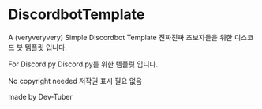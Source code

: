 # DiscordbotTemplate
A (veryveryvery) Simple Discordbot Template
진짜진짜 초보자들을 위한 디스코드 봇 템플릿 입니다.

For Discord.py
Discord.py를 위한 템플릿 입니다.

No copyright needed
저작권 표시 필요 없음


made by Dev-Tuber

